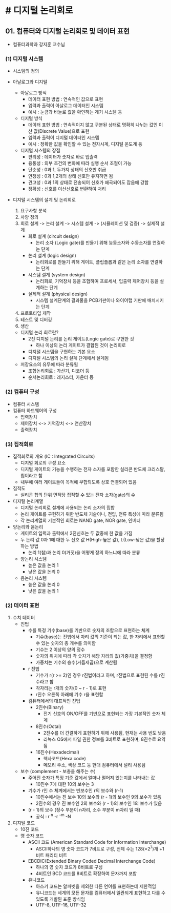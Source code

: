 # # 디지털 논리회로

## 01. 컴퓨터와 디지털 논리회로 및 데이터 표현

- 컴퓨터과학과 강지훈 교수님

### (1) 디지털 시스템

- 시스템의 정의
- 아날로그와 디지털
    - 아날로그 방식
        - 데이터 표현 방법 : 연속적인 값으로 표현
        - 입력과 출력이 아날로그 데이터인 시스템
        - 예시 : 눈금과 바늘로 값을 확인하는 계기 시스템 등
    - 디지털 방식
        - 데이터 표현 방법 : 연속적이지 않고 구분된 상태로 명확히 나뉘는 값인 이산 값(Discrete Value)으로 표현
        - 입력과 출력이 디지털 데이터인 시스템
        - 예시 : 정확한 값을 확인할 수 있는 전자시계, 디지털 온도계 등
    - 디지털 시스템의 장점
        - 편리성 : 데이터가 숫자로 바로 입출력
        - 융통성 : 외부 조건의 변화에 따라 실행 순서 조절이 가능
        - 단순성 : 0과 1, 두가지 상태의 신호만 취급
        - 안정성 : 0과 1,2개의 상태 신호만 유지하면 됨
        - 견고성 : 0과 1의 상태로 전송되어 신호가 왜곡되어도 잡음에 강함
        - 정확성 : 신호를 이산신호로 변환하여 처리
- 디지털 시스템의 설계 및 논리회로
    1. 요구사항 분석
    2. 사양 정의
    3. 회로 설계 -> 논리 설계 -> 시스템 설계 -> (시뮬레이션 및 검증) -> 실제적 설계
        - 회로 설계 (circuit design)
            - 논리 소자 (Logic gate)를 만들기 위해 능동소자와 수동소자를 연결하는 단계
        - 논리 설계 (logic design)
            - 논리회로를 만들기 위해 게이트, 플립플롭과 같은 논리 소자를 연결하는 단계
        - 시스템 설계 (system design)
            - 논리회로, 기억장치 등을 조합하여 프로세서, 입출력 제어장치 등을 설계하는 단계
        - 실제적 설계 (physical design)
            - 시스템 설계단계의 결과물을 PCB기판이나 와이어랩 기판에 배치시키는 단계
    4. 프로토타입 제작
    5. 테스트 및 디버깅
    6. 생산

    - 디지털 논리 회로란?
        - 2진 디지털 논리를 논리 게이트(Logic gate)로 구현한 것
            - 하나 이상의 논리 게이트가 결합된 것이 논리회로
        - 디지털 시스템을 구현하는 기본 요소
        - 디지털 시스템의 논리 설계 단계에서 설계됨
    - 저장요소의 유무에 따라 분류됨
        - 조합논리회로 : 가산기, 디코더 등
        - 순서논리회로 : 레지스터, 카운터 등

### (2) 컴퓨터 구성

- 컴퓨터 시스템
- 컴퓨터 하드웨어의 구성
    - 입력장치
    - 제어장치 <-> 기억장치 <-> 연산장치
    - 출력장치

### (3) 집적회로

- 집적회로의 개요 (IC : Integrated Circuits)
    - 디지털 회로의 구성 요소
    - 디지털 게이트의 기능을 수행하는 전자 소자를 포함한 실리콘 반도체 크리스탈, 칩이라고 함
    - 내부에 여러 게이트들이 목적에 부합되도록 상호 연결되어 있음
- 집적도
    - 실리콘 칩의 단위 면적당 집적할 수 있는 전자 소자(gate)의 수
- 디지털 논리계열
    - 디지털 논리회로 설계에 사용되는 논리 소자의 집합
    - 논리 게이트를 구현하기 위한 반도체 기술이나, 전압, 전류 특성에 따라 분류됨
    - 각 논리계열의 기본적인 회로는 NAND gate, NOR gate, 인버터
- 양논리와 음논리
    - 게이트의 입력과 출력에서 2진신호는 두 값중에 한 값을 가짐
    - 두 논리 값 0과 1에 대한 두 신호 값 H(High-높은 값), L(Low-낮은 값)을 할당하는 방법
        - 논리 1(참)과 논리 0(거짓)을 어떻게 정의 하느냐에 따라 분류
    - 양논리 시스템
        - 높은 값을 논리 1
        - 낮은 값을 논리 0
    - 음논리 시스템
        - 높은 값을 논리 0
        - 낮은 값을 논리 1

### (2) 데이터 표현

1. 수치 데이터
    - 진법
        - 수를 특정 기수(base)를 기반으로 숫자의 조합으로 표현하는 체계
            - 기수(base)는 진법에서 자리 값의 기준이 되는 값, 한 자리에서 표현할 수 있는 숫자의 총 개수를 의미함
            - 기수는 2 이상의 양의 정수
            - 숫자의 위치에 따라 각 숫자가 해당 자리의 값(가중치)을 결정함
            - 가중치는 기수의 승수(거듭제곱)으로 계산됨
        - r 진법
            - 기수가 r(r >= 2)인 경우 r진법이라고 하며, r진법으로 표현된 수를 r진수라고 함
            - 각자리는 r개의 숫자(0 ~ r - 1)로 표현
            - r진수 오른쪽 아래에 기수 r을 표현함
        - 컴퓨터에서의 대표적인 진법
            - 2진수(Binary)
                - 전기 신호의 ON/OFF를 기반으로 표현되는 가장 기본적인 숫자 체계
            - 8진수(Octal)
                - 2진수를 더 간결하게 표현하기 위해 사용됨, 현재는 사용 빈도 낮음
                - 리눅스 OS에서 파일 권한 정보를 3비트로 표현하며, 8진수로 요약됨
            - 16진수(Hexadecimal)
                - 헥사코드(Hexa code)
                - 메모리 주소, 색상 코드 등 현대 컴퓨터에서 널리 사용됨
    - 보수 (complement - 보충을 해주는 수)
        - 주어진 숫자가 특정 기준 값에서 얼마나 떨어져 있는지를 나타내는 값
            - 10진수 7에 대한 10의 보수는 3
        - 기수가 r인 수 체꼐에서는 빈보수인 r의 보수와 (r-1)
            - 10진수에서는 진 보수 10의 보수와 (r - 1)의 보수인 9의 보수가 있음
            - 2진수의 경우 진 보수인 2의 보수와 (r - 1)의 보수인 1의 보수가 있음
        - (r - 1)의 보수 (정수 부분이 n자리, 소수 부분이 m자리 일 때)
            - 공식 : r <sup>n</sup> -r <sup>-m</sup> -N
2. 디지털 코드
    - 10진 코드
    - 영 숫자 코드
        - ASCII 코드 (American Standard Code for Information Interchange)
            - ASCII하나의 영 숫자 코드가 7비트로 구성, 전체 수는 128(=2<sup>7</sup>)개 +1비트 패리티 비트
        - EBCDIC(Extended Binary Coded Decimal Interchange Code)
            - 하나의 영 숫자 코드가 8비트로 구성
            - 4비트인 BCD 코드를 8비트로 확장하여 문자까지 포함
        - 유니코드
            - 아스키 코드는 알파벳을 제외한 다른 언어를 표현하는데 제한적임
            - 유니코드는 세계의 모든 문자를 컴퓨터에서 일관되게 표현하고 다룰 수 있도록 개발된 표준 방식임
            - UTF-8, UTF-16, UTF-32
